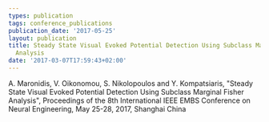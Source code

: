 ```yaml
---
types: publication
tags: conference_publications
publication_date: '2017-05-25'
layout: publication
title: Steady State Visual Evoked Potential Detection Using Subclass Marginal Fisher
  Analysis
date: '2017-03-07T17:59:43+02:00'
---
```

<p>A. Maronidis, V. Oikonomou, S. Nikolopoulos and Y. Kompatsiaris, "Steady State Visual Evoked Potential Detection Using Subclass Marginal Fisher Analysis", Proceedings of the 8th International IEEE EMBS Conference on Neural Engineering, May 25-28, 2017, Shanghai China</p>
